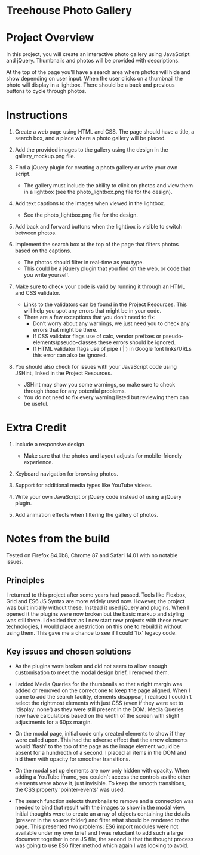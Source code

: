 # Treehouse Photo Gallery

# Project Overview

In this project, you will create an interactive photo gallery using JavaScript and jQuery. Thumbnails and photos will be provided with descriptions.

At the top of the page you'll have a search area where photos will hide and show depending on user input. When the user clicks on a thumbnail the photo will display in a lightbox. There should be a back and previous buttons to cycle through photos.

# Instructions

1. Create a web page using HTML and CSS. The page should have a title, a search box, and a place where a photo gallery will be placed.

2. Add the provided images to the gallery using the design in the gallery_mockup.png file.

3. Find a jQuery plugin for creating a photo gallery or write your own script.

   - The gallery must include the ability to click on photos and view them in a lightbox (see the photo_lightbox.png file for the design).

4. Add text captions to the images when viewed in the lightbox.

   - See the photo_lightbox.png file for the design.

5. Add back and forward buttons when the lightbox is visible to switch between photos.

6. Implement the search box at the top of the page that filters photos based on the captions.

   - The photos should filter in real-time as you type.
   - This could be a jQuery plugin that you find on the web, or code that you write yourself.

7. Make sure to check your code is valid by running it through an HTML and CSS validator.

   - Links to the validators can be found in the Project Resources. This will help you spot any errors that might be in your code.
   - There are a few exceptions that you don’t need to fix:
     - Don’t worry about any warnings, we just need you to check any errors that might be there.
     - If CSS validator flags use of calc, vendor prefixes or pseudo-elements/pseudo-classes these errors should be ignored.
     - If HTML validator flags use of pipe (‘|’) in Google font links/URLs this error can also be ignored.

8. You should also check for issues with your JavaScript code using JSHint, linked in the Project Resources.
   - JSHint may show you some warnings, so make sure to check through those for any potential problems.
   - You do not need to fix every warning listed but reviewing them can be useful.

# Extra Credit

1. Include a responsive design.

   - Make sure that the photos and layout adjusts for mobile-friendly experience.

2. Keyboard navigation for browsing photos.

3. Support for additional media types like YouTube videos.

4. Write your own JavaScript or jQuery code instead of using a jQuery plugin.

5. Add animation effects when filtering the gallery of photos.

# Notes from the build

Tested on Firefox 84.0b8, Chrome 87 and Safari 14.01 with no notable issues.

## Principles

I returned to this project after some years had passed. Tools like Flexbox, Grid and ES6 JS Syntax are more widely used now. However, the project was built initially without these. Instead it used jQuery and plugins. When I opened it the plugins were now broken but the basic markup and styling was still there. I decided that as I now start new projects with these newer technologies, I would place a restriction on this one to rebuild it without using them. This gave me a chance to see if I could 'fix' legacy code.

## Key issues and chosen solutions

- As the plugins were broken and did not seem to allow enough customisation to meet the modal design brief, I removed them.

- I added Media Queries for the thumbnails so that a right margin was added or removed on the correct one to keep the page aligned. When I came to add the search facility, elements disappear, I realised I couldn't select the rightmost elements with just CSS (even if they were set to 'display: none') as they were still present in the DOM. Media Queries now have calculations based on the width of the screen with slight adjustments for a 60px margin.

- On the modal page, initial code only created elements to show if they were called upon. This had the adverse effect that the arrow elements would 'flash' to the top of the page as the image element would be absent for a hundredth of a second. I placed all items in the DOM and hid them with opacity for smoother transitions.

- On the modal set up elements are now only hidden with opacity. When adding a YouTube iframe, you couldn't access the controls as the other elements were above it, just invisible. To keep the smooth transitions, the CSS property 'pointer-events' was used.

- The search function selects thumbnails to remove and a connection was needed to bind that result with the images to show in the modal view. Initial thoughts were to create an array of objects containing the details (present in the source folder) and filter what should be rendered to the page. This presented two problems: ES6 import modules were not available under my own brief and I was reluctant to add such a large document together in one JS file, the second is that the thought process was going to use ES6 filter method which again I was looking to avoid.
